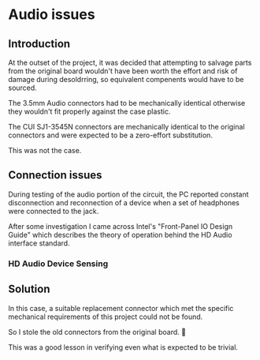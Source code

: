 # Audio issues
## Introduction
At the outset of the project, it was decided that attempting to salvage parts 
from the original board wouldn't have been worth the effort and risk of damage 
during desoldrring, so equivalent compenents would have to be sourced.

The 3.5mm Audio connectors had to be mechanically identical otherwise they 
wouldn't fit properly against the case plastic.

The CUI SJ1-3545N connectors are mechanically identical to the original 
connectors and were expected to be a zero-effort substitution.

This was not the case.
## Connection issues
During testing of the audio portion of the circuit, the PC reported constant 
disconnection and reconnection of a device when a set of headphones were 
connected to the jack.

After some investigation I came across Intel's "Front-Panel IO Design Guide" 
which describes the theory of operation behind the HD Audio interface standard.

### HD Audio Device Sensing

## Solution
In this case, a suitable replacement connector which met the specific 
mechanical requirements of this project could not be found.

So I stole the old connectors from the original board. :shrug:

This was a good lesson in verifying even what is expected to be trivial.